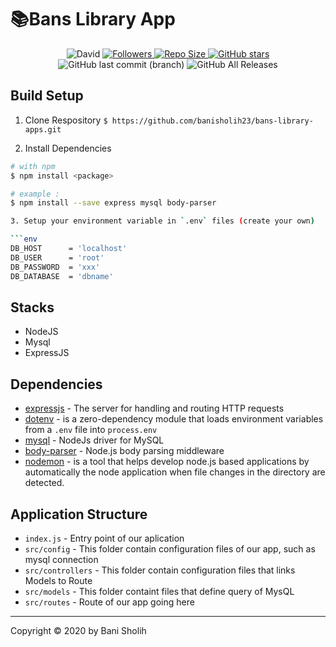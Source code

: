 

# 📚Bans Library App
<p align="center">
  <img alt="David" src="https://img.shields.io/david/banisholih23/bans-library-apps">
  <a href="https://github.com/banisholih23?tab=followers">
    <img title="Followers" src="https://img.shields.io/github/followers/banisholih23?style=social">
  </a>
  <a href="#">
    <img title="Repo Size" src="https://img.shields.io/github/repo-size/banisholih23/bans-library-apps">
  </a>
  <a href="https://github.com/banisholih23/bans-library-apps/stargazers">
    <img alt="GitHub stars" src="https://img.shields.io/github/stars/banisholih23/bans-library-apps?style=social">
  </a>
  <img alt="GitHub last commit (branch)" src="https://img.shields.io/github/last-commit/banisholih23/bans-library-apps/master">
  <img alt="GitHub All Releases" src="https://img.shields.io/github/downloads/banisholih23/bans-library-apps/total">
 </p>
 
 ## Build Setup
 
 1. Clone Respository
     `$ https://github.com/banisholih23/bans-library-apps.git`
     
 2. Install Dependencies
 ```bash
 # with npm
 $ npm install <package>
 
 # example :
 $ npm install --save express mysql body-parser
 
 3. Setup your environment variable in `.env` files (create your own)
 
 ```env
 DB_HOST      = 'localhost'
 DB_USER      = 'root'
 DB_PASSWORD  = 'xxx'
 DB_DATABASE  = 'dbname'
 ```
 
 ## Stacks
 
 - NodeJS
 - Mysql
 - ExpressJS
 
 ## Dependencies
 
 - [expressjs](https://www.npmjs.com/package/express) - The server for handling and routing HTTP requests
 - [dotenv](https://www.npmjs.com/package/dotenv) - is a zero-dependency module that loads environment variables from a `.env` file into    `process.env`
 - [mysql](https://www.npmjs.com/package/mysql) - NodeJs driver for MySQL
 - [body-parser](https://www.npmjs.com/package/body-parser) - Node.js body parsing middleware
 - [nodemon](https://www.npmjs.com/package/nodemon) - is a tool that helps develop node.js based applications by automatically
   the node application when file changes in the directory are detected.
   
 ## Application Structure
 
 - `index.js` - Entry point of our aplication
 - `src/config` - This folder contain configuration files of our app, such as mysql connection
 - `src/controllers` - This folder contain configuration files that links Models to Route
 - `src/models` - This folder containt files that define query of MysQL
 - `src/routes` - Route of our app going here
 
 ---


Copyright © 2020 by Bani Sholih


 
 
 
